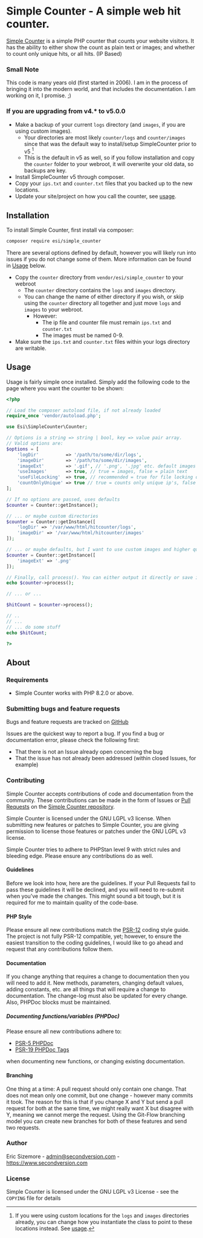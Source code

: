 # Simple Counter - A simple web hit counter.

[Simple Counter](http://github.com/ericsizemore/simple_counter/) is a simple PHP counter that counts your website visitors. It has the ability to 
either show the count as plain text or images; and whether to count only unique hits, or all hits. (IP Based)

### Small Note
This code is many years old (first started in 2006). I am in the process of bringing it into the modern world, and that includes the 
documentation. I am working on it, I promise. ;)

### If you are upgrading from v4.* to v5.0.0

* Make a backup of your current `logs` directory (and `images`, if you are using custom images).
  * Your directories are most likely `counter/logs` and `counter/images` since that was the default way to install/setup SimpleCounter prior to v5 [^1]
  * This is the default in v5 as well, so if you follow installation and copy the `counter` folder to your webroot, it will overwrite your old data, so backups are key. 
* Install SimpleCounter v5 through composer.
* Copy your `ips.txt` and `counter.txt` files that you backed up to the new locations.
* Update your site/project on how you call the counter, see [usage](#usage).

[^1]: If you were using custom locations for the `logs` and `images` directories already, you can change how you instantiate the class to point to these locations instead. See [usage](#usage).

## Installation

To install Simple Counter, first install via composer:

```bash
composer require esi/simple_counter
```

There are several options defined by default, however you will likely run into issues if you do not change some of them.
More information can be found in [Usage](#usage) below.

* Copy the `counter` directory from `vendor/esi/simple_counter` to your webroot
  * The `counter` directory contains the `logs` and `images` directory.
  * You can change the name of either directory if you wish, or skip using the `counter` directory all together and just move `logs` and `images` to your webroot.
    * However:
      * The ip file and counter file must remain `ips.txt` and `counter.txt`
      * The images must be named 0-9.
* Make sure the `ips.txt` and `counter.txt` files within your logs directory are writable.

## Usage
Usage is fairly simple once installed. Simply add the following code to the page where you want the counter to be shown:

```php
<?php

// Load the composer autoload file, if not already loaded
require_once 'vendor/autoload.php';

use Esi\SimpleCounter\Counter;

// Options is a string => string | bool, key => value pair array.
// Valid options are:
$options = [
    'logDir'          => '/path/to/some/dir/logs',
    'imageDir'        => '/path/to/some/dir/images',
    'imageExt'        => '.gif', // '.png', '.jpg' etc. default images are GIF images
    'useImages'       => true, // true = images, false = plain text
    'useFileLocking'  => true, // recommended = true for file locking on read/write operations for the log files
    'countOnlyUnique' => true // true = counts only unique ip's, false = counts all
];

// If no options are passed, uses defaults
$counter = Counter::getInstance();

// ... or maybe custom directories
$counter = Counter::getInstance([
    'logDir' => '/var/www/html/hitcounter/logs',
    'imageDir' => '/var/www/html/hitcounter/images'
]);

// ... or maybe defaults, but I want to use custom images and higher quality PNG images
$counter = Counter::getInstance([
    'imageExt' => '.png'
]);

// Finally, call process(). You can either output it directly or save it to a variable if needed
echo $counter->process();

// ... or ...

$hitCount = $counter->process();

// ..
// ...
// ... do some stuff
echo $hitCount;

?>
```

## About

### Requirements

- Simple Counter works with PHP 8.2.0 or above.

### Submitting bugs and feature requests

Bugs and feature requests are tracked on [GitHub](https://github.com/ericsizemore/simple_counter/issues)

Issues are the quickest way to report a bug. If you find a bug or documentation error, please check the following first:

* That there is not an Issue already open concerning the bug
* That the issue has not already been addressed (within closed Issues, for example)

### Contributing

Simple Counter accepts contributions of code and documentation from the community. These contributions can be made in the form of Issues or [Pull Requests](http://help.github.com/send-pull-requests/) on the [Simple Counter repository](https://github.com/ericsizemore/simple_counter).

Simple Counter is licensed under the GNU LGPL v3 license. When submitting new features or patches to Simple Counter, you are giving permission to license those features or patches under the GNU LGPL v3 license.

Simple Counter tries to adhere to PHPStan level 9 with strict rules and bleeding edge. Please ensure any 
contributions do as well.

#### Guidelines

Before we look into how, here are the guidelines. If your Pull Requests fail to pass these guidelines it will be declined, and you will need to re-submit when you’ve made the changes. This might sound a bit tough, but it is required for me to maintain quality of the code-base.

#### PHP Style

Please ensure all new contributions match the [PSR-12](https://www.php-fig.org/psr/psr-12/) coding style guide. The project is not fully PSR-12 compatible, yet; however, to ensure the easiest transition to the coding guidelines, I would like to go ahead and request that any contributions follow them.

#### Documentation

If you change anything that requires a change to documentation then you will need to add it. New methods, parameters, changing default values, adding constants, etc. are all things that will require a change to documentation. The change-log must also be updated for every change. Also, PHPDoc blocks must be maintained.

##### Documenting functions/variables (PHPDoc)

Please ensure all new contributions adhere to:
  * [PSR-5 PHPDoc](https://github.com/php-fig/fig-standards/blob/master/proposed/phpdoc.md)
  * [PSR-19 PHPDoc Tags](https://github.com/php-fig/fig-standards/blob/master/proposed/phpdoc-tags.md)

when documenting new functions, or changing existing documentation.

#### Branching

One thing at a time: A pull request should only contain one change. That does not mean only one commit, but one change - however many commits it took. The reason for this is that if you change X and Y but send a pull request for both at the same time, we might really want X but disagree with Y, meaning we cannot merge the request. Using the Git-Flow branching model you can create new branches for both of these features and send two requests.

### Author

Eric Sizemore - <admin@secondversion.com> - <https://www.secondversion.com>

### License

Simple Counter is licensed under the GNU LGPL v3 License - see the `COPYING` file for details

